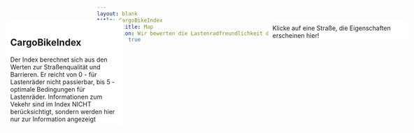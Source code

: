 ```yaml
---
layout: blank
title: CargoBikeIndex
subpage-title: Map
description: Wir bewerten die Lastenradfreundlichkeit der Straßen in Deutschland.
show-map: true
---
```


<style>
    .mapboxgl-popup {
        max-width: 400px;
        font: 12px/20px 'Helvetica Neue', Arial, Helvetica, sans-serif;
    }
    .map-container,
    #map {
        height: calc(100vh - 75px);
    }
    .info_window {
        background-color: white;
        width: 250px;
        position: absolute;
        top: 100px;
        left: 20px;
        z-index: 200;
        padding: 10px;
        border-radius: 10px;
    }
    #object_info {
        background-color: white;
        width: 300px;
        position: absolute;
        top: 100px;
        right: 20px;
        z-index: 200;
        padding: 10px;
        border-radius: 10px;
    }
    #object_info ul {
        list-style: none;
        padding: 0;
    }
</style>
<div class="map-container">
    <div class="info_window roboto">
    <h2 class="bebas">CargoBikeIndex</h2>
    Der Index berechnet sich aus den Werten zur Straßenqualität und Barrieren. Er reicht von 0 - für Lastenräder nicht passierbar, bis 5 - optimale Bedingungen für Lastenräder. Informationen zum Vekehr sind im Index NICHT berücksichtigt, sondern werden hier nur zur Information angezeigt
    </div>
    <div id="object_info">Klicke auf eine Straße, die Eigenschaften erscheinen hier!</div>
    <div id="map"></div>
</div>
<script>
	mapboxgl.accessToken = 'pk.eyJ1IjoiaGVucmk5NyIsImEiOiJ1bElfcS1rIn0.6kD_Z9ML35sB-N9XF-pQlQ';
    var map = new mapboxgl.Map({
        container: 'map',
        style: 'mapbox://styles/henri97/ckm8eucf25b6i17nw08qg8wsz',
        center: [9.1783, 48.7761],
        zoom: 13.2
    });
    let cbi_layer_id= "cbi-standard"
    map.on('load', function () {
        map.on('click', function (e) {
            var features = map.queryRenderedFeatures(e.point, {layers: [cbi_layer_id]});
            // Limit the number of properties we're displaying for
            // legibility and performance
            var displayProperties = ['properties'];
            var displayFeatures = features.map(function (feat) {
            var displayFeat = {};
            displayProperties.forEach(function (prop) {
            displayFeat[prop] = feat[prop];
            });
                return displayFeat;
            });
            let map_element = displayFeatures[0].properties;
            let attributes_list = '<ul>';
            for(element in map_element){
                if (map_element[element] != undefined && map_element[element] != "")
                attributes_list += '<li>' + element + ': ' + map_element[element]+'</li>'
            }
            if(map_element.length == 0) attributes_list = "Nichts ausgewählt"
            attributes_list += '</ul>';
            document.getElementById('object_info').innerHTML = attributes_list
            console.warn(JSON.stringify(displayFeatures))
        });
        var popup = new mapboxgl.Popup({
            closeButton: false,
            closeOnClick: false
        });
        map.on('mouseenter', cbi_layer_id, function (e) {
            // Change the cursor style as a UI indicator.
            map.getCanvas().style.cursor = 'pointer';
            let coordinates = e.features[0].geometry.coordinates[0];
            let description = e.features[0].properties.name;
            console.log(coordinates)
            popup.setLngLat(coordinates).setHTML(description).addTo(map);
        });
        map.on('mouseleave', cbi_layer_id, function () {
            map.getCanvas().style.cursor = '';
            popup.remove();
        });
    });
</script>